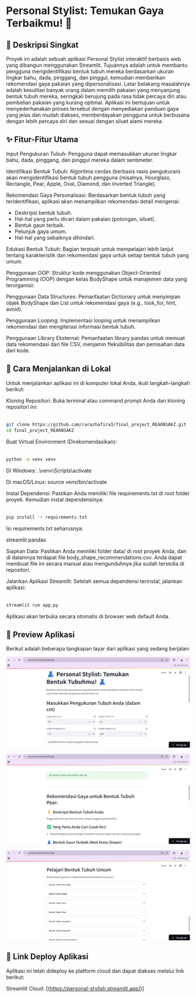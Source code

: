 # Personal Stylist: Temukan Gaya Terbaikmu! 👗

## 📝 Deskripsi Singkat
Proyek ini adalah sebuah aplikasi Personal Stylist interaktif berbasis web yang dibangun menggunakan Streamlit. Tujuannya adalah untuk membantu pengguna mengidentifikasi bentuk tubuh mereka berdasarkan ukuran lingkar bahu, dada, pinggang, dan pinggul, kemudian memberikan rekomendasi gaya pakaian yang dipersonalisasi. Latar belakang masalahnya adalah kesulitan banyak orang dalam memilih pakaian yang menyanjung bentuk tubuh mereka, seringkali berujung pada rasa tidak percaya diri atau pembelian pakaian yang kurang optimal. Aplikasi ini bertujuan untuk menyederhanakan proses tersebut dengan menyediakan panduan gaya yang jelas dan mudah diakses, memberdayakan pengguna untuk berbusana dengan lebih percaya diri dan sesuai dengan siluet alami mereka.

## ✨ Fitur-Fitur Utama
Input Pengukuran Tubuh: Pengguna dapat memasukkan ukuran lingkar bahu, dada, pinggang, dan pinggul mereka dalam sentimeter.

Identifikasi Bentuk Tubuh: Algoritma cerdas (berbasis rasio pengukuran) akan mengidentifikasi bentuk tubuh pengguna (misalnya, Hourglass, Rectangle, Pear, Apple, Oval, Diamond, dan Inverted Triangle).

Rekomendasi Gaya Personalisasi: Berdasarkan bentuk tubuh yang teridentifikasi, aplikasi akan menampilkan rekomendasi detail mengenai:
- Deskripsi bentuk tubuh.
- Hal-hal yang perlu dicari dalam pakaian (potongan, siluet).
- Bentuk gaun terbaik.
- Petunjuk gaya umum.
- Hal-hal yang sebaiknya dihindari.

Edukasi Bentuk Tubuh: Bagian terpisah untuk mempelajari lebih lanjut tentang karakteristik dan rekomendasi gaya untuk setiap bentuk tubuh yang umum.

Penggunaan OOP: Struktur kode menggunakan Object-Oriented Programming (OOP) dengan kelas BodyShape untuk manajemen data yang terorganisir.

Penggunaan Data Structures: Pemanfaatan Dictionary untuk menyimpan objek BodyShape dan List untuk rekomendasi gaya (e.g., look_for, hint, avoid).

Penggunaan Looping: Implementasi looping untuk menampilkan rekomendasi dan mengiterasi informasi bentuk tubuh.

Penggunaan Library Eksternal: Pemanfaatan library pandas untuk memuat data rekomendasi dari file CSV, menjamin fleksibilitas dan pemisahan data dari kode.


## 🚀 Cara Menjalankan di Lokal
Untuk menjalankan aplikasi ini di komputer lokal Anda, ikuti langkah-langkah berikut:

Kloning Repositori:
Buka terminal atau command prompt Anda dan kloning repositori ini:

```Bash

git clone https://github.com/rarazhafira3/final_project_REA6NSAKZ.git
cd final_project_REA6NSAKZ
```

Buat Virtual Environment (Direkomendasikan):

```Bash

python -m venv venv
```

Di Windows:
.\venv\Scripts\activate

Di macOS/Linux:
source venv/bin/activate

Instal Dependensi:
Pastikan Anda memiliki file requirements.txt di root folder proyek. Kemudian instal dependensinya:

```Bash

pip install -r requirements.txt
```

Isi requirements.txt seharusnya:

streamlit
pandas


Siapkan Data:
Pastikan Anda memiliki folder data/ di root proyek Anda, dan di dalamnya terdapat file body_shape_recommendations.csv. Anda dapat membuat file ini secara manual atau mengunduhnya jika sudah tersedia di repositori.

Jalankan Aplikasi Streamlit:
Setelah semua dependensi terinstal, jalankan aplikasi:

```Bash

streamlit run app.py
```

Aplikasi akan terbuka secara otomatis di browser web default Anda.

## 📸 Preview Aplikasi
Berikut adalah beberapa tangkapan layar dari aplikasi yang sedang berjalan:

![alt text](image.png)

![alt text](image-1.png)

![alt text](image-2.png)

## 🔗 Link Deploy Aplikasi
Aplikasi ini telah dideploy ke platform cloud dan dapat diakses melalui link berikut:

Streamlit Cloud: [(https://personal-stylish.streamlit.app/)]